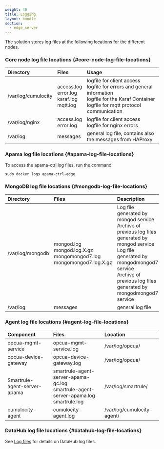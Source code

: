 ```yaml
---
weight: 40
title: Logging
layout: bundle
section:
  - edge_server
---
```


The solution stores log files at the following locations for the different nodes.

### Core node log file locations {#core-node-log-file-locations}

|Directory|Files|Usage|
|:---|:---|:---
|/var/log/cumulocity|access.log<br> error.log <br>karaf.log<br> mqtt.log|logfile for client access<br> logfile for errors and general information<br> logfile for the Karaf Container<br> logfile for mqtt protocol communication
|/var/log/nginx|access.log<br> error.log|logfile for client access<br> logfile for nginx errors
|/var/log|messages|general log file, contains also the messages from HAProxy

### Apama log file locations {#apama-log-file-locations}

To access the apama-ctrl log files, run the command:

```shell
sudo docker logs apama-ctrl-edge
```

### MongoDB log file locations {#mongodb-log-file-locations}

|Directory|Files|Description|
|:---|:---|:---
|/var/log/mongodb|mongod.log<br>mongod.log.X.gz<br>mongomongod7.log<br> mongomongod7.log.X.gz|Log file generated by mongod service<br> Archive of previous log files generated by mongod service<br>  Log file generated by mongodmongod7 service<br> Archive of previous log files generated by mongodmongod7 service
|/var/log|messages|general log file

### Agent log file locations {#agent-log-file-locations}

|Component|Files|Location|
|:---|:---|:---
|opcua-mgmt-service|opcua-mgmt-service.log|/var/log/opcua/
|opcua-device-gateway|opcua-device-gateway.log|/var/log/opcua/
|Smartrule-agent-server-apama|smartrule-agent-server-apama-gc.log<br> smartrule-agent-server-apama.log<br>smartrule.log|/var/log/smartrule/
|cumulocity-agent|cumulocity-agent.log|/var/log/cumulocity-agent/

### DataHub log file locations {#datahub-log-file-locations}

See [Log files](/datahub/running-datahub-on-the-edge/#log-files) for details on DataHub log files.
